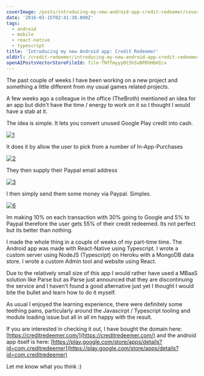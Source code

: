 ```yaml
---
coverImage: /posts/introducing-my-new-android-app-credit-redeemer/cover.jpg
date: '2016-03-15T02:41:38.000Z'
tags:
  - android
  - mobile
  - react-native
  - typescript
title: 'Introducing my new Android app: Credit Redeemer'
oldUrl: /credit-redeemer/introducing-my-new-android-app-credit-redeemer
openAIPostsVectorStoreFileId: file-TNffmyyy0t5hSvBPBVHbHIcx
---
```


The past couple of weeks I have been working on a new project and something a little different from my usual games related projects.

<!-- more -->

A few weeks ago a colleague in the office (TheBroth) mentioned an idea for an app but didn't have the time / energy to work on it so I thought I would have a stab at it.

The idea is simple. It lets you convert unused Google Play credit into cash.

[![1](https://www.mikecann.co.uk/wp-content/uploads/2016/03/1.png)](https://www.mikecann.co.uk/wp-content/uploads/2016/03/1.png)

It does it by allow the user to pick from a number of In-App-Purchases

[![2](https://www.mikecann.co.uk/wp-content/uploads/2016/03/2.png)](https://www.mikecann.co.uk/wp-content/uploads/2016/03/2.png)

They then supply their Paypal email address

[![3](https://www.mikecann.co.uk/wp-content/uploads/2016/03/3.png)](https://www.mikecann.co.uk/wp-content/uploads/2016/03/3.png)

I then simply send them some money via Paypal. Simples.

[![6](https://www.mikecann.co.uk/wp-content/uploads/2016/03/6.png)](https://www.mikecann.co.uk/wp-content/uploads/2016/03/6.png)

Im making 10% on each transaction with 30% going to Google and 5% to Paypal therefore the user gets 55% of their credit redeemed. Its not perfect but its better than nothing.

I made the whole thing in a couple of weeks of my part-time time. The Android app was made with React-Native using Typescript. I wrote a custom server using NodeJS (Typescript) on Heroku with a MongoDB data store. I wrote a custom Admin tool and website using React.

Due to the relatively small size of this app I would rather have used a MBaaS solution like Parse but as Parse just announced that they are discontinuing the service and I haven't found a good alternative just yet I thought I would bite the bullet and learn how to do it myself.

As usual I enjoyed the learning experience, there were definitely some teething pains, particularly around the Javascirpt / Typescript tooling and module loading issue but all in all im happy with the result.

If you are interested in checking it out, I have bought the domain here: [https://creditredeemer.com/](https://creditredeemer.com/) and the android app itself is here: [https://play.google.com/store/apps/details?id=com.creditredeemer](https://play.google.com/store/apps/details?id=com.creditredeemer)

Let me know what you think :)
